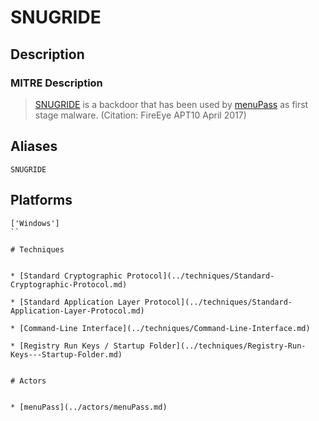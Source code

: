 
# SNUGRIDE

## Description

### MITRE Description

> [SNUGRIDE](https://attack.mitre.org/software/S0159) is a backdoor that has been used by [menuPass](https://attack.mitre.org/groups/G0045) as first stage malware. (Citation: FireEye APT10 April 2017)

## Aliases

```
SNUGRIDE
```

## Platforms

```
['Windows']
``

# Techniques


* [Standard Cryptographic Protocol](../techniques/Standard-Cryptographic-Protocol.md)

* [Standard Application Layer Protocol](../techniques/Standard-Application-Layer-Protocol.md)
    
* [Command-Line Interface](../techniques/Command-Line-Interface.md)
    
* [Registry Run Keys / Startup Folder](../techniques/Registry-Run-Keys---Startup-Folder.md)
    

# Actors


* [menuPass](../actors/menuPass.md)

